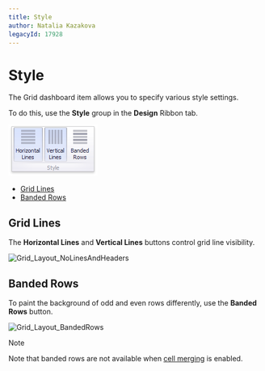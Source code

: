 ```yaml
---
title: Style
author: Natalia Kazakova
legacyId: 17928
---
```

# Style
The Grid dashboard item allows you to specify various style settings.

To do this, use the **Style** group in the **Design** Ribbon tab.

![Grid_RibbonStyleGroup](../../../../images/img24743.png)
* [Grid Lines](#grid-lines)
* [Banded Rows](#banded-rows)

## <a name="grid-lines"/>Grid Lines
The **Horizontal Lines** and **Vertical Lines** buttons control grid line visibility.

![Grid_Layout_NoLinesAndHeaders](../../../../images/img19700.png)

## <a name="banded-rows"/>Banded Rows
To paint the background of odd and even rows differently, use the **Banded Rows** button.

![Grid_Layout_BandedRows](../../../../images/img19699.png)

> [!NOTE]
> Note that banded rows are not available when [cell merging](layout.md) is enabled.